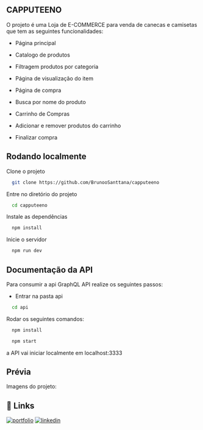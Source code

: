 
## CAPPUTEENO

O projeto é uma Loja de E-COMMERCE para venda de canecas e camisetas que tem as seguintes funcionalidades:


 - Página principal

 - Catalogo de produtos

 - Filtragem produtos por categoria

 - Página de visualização do item

 - Página de compra

 - Busca por nome do produto

 - Carrinho de Compras   
   
 - Adicionar e remover produtos do carrinho

 - Finalizar compra

   
## Rodando localmente

Clone o projeto

```bash
  git clone https://github.com/BrunooSanttana/capputeeno
```

Entre no diretório do projeto

```bash
  cd capputeeno
```

Instale as dependências

```bash
  npm install
```

Inicie o servidor

```bash
  npm run dev
```


## Documentação da API

Para consumir a api GraphQL API realize os seguintes passos:

- Entrar na pasta api
```bash
  cd api
```

Rodar os seguintes comandos:

```bash
  npm install
```

```bash
  npm start
```

a API vai iniciar localmente em localhost:3333


## Prévia
Imagens do projeto: 



## 🔗 Links
[![portfolio](https://img.shields.io/badge/my_portfolio-000?style=for-the-badge&logo=ko-fi&logoColor=white)](https://brunoosanttana.github.io/PortifolioBS/)
[![linkedin](https://img.shields.io/badge/linkedin-0A66C2?style=for-the-badge&logo=linkedin&logoColor=white)](https://www.linkedin.com/in/brunoo-santtana/)

